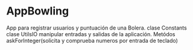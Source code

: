 # AppBowling
App para registrar usuarios y puntuación de una Bolera.
clase Constants
clase UtilsIO manipular entradas y salidas de la aplicación. Metódos askForInteger(solicita y comprueba numeros por entrada de teclado)
